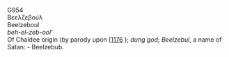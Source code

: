 G954  
Βεελζεβούλ  
Beelzeboul  
*beh-el-zeb-ool‘*  
Of Chaldee origin (by parody upon \[[1176](h1176) ); *dung* *god*;
*Beelzebul*, a name of Satan: - Beelzebub.  
